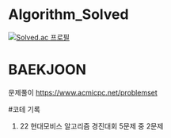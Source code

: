 # Algorithm_Solved

[![Solved.ac
프로필](http://mazassumnida.wtf/api/v2/generate_badge?boj=pyu990828)](https://solved.ac/pyu990828)




# BAEKJOON
문제풀이
https://www.acmicpc.net/problemset


#코테 기록
1. 22 현대모비스 알고리즘 경진대회 5문제 중 2문제 
